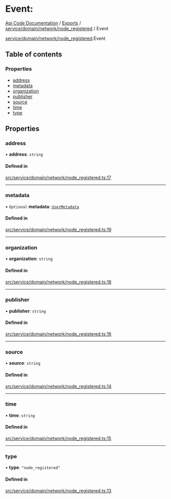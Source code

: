 # Event: 
 
[Api Code Documentation](../README.md) / [Exports](../modules.md) / [service/domain/network/node\_registered](../modules/service_domain_network_node_registered.md) / Event

[service/domain/network/node\_registered](../modules/service_domain_network_node_registered.md).Event

## Table of contents

### Properties

- [address](service_domain_network_node_registered.Event.md#address)
- [metadata](service_domain_network_node_registered.Event.md#metadata)
- [organization](service_domain_network_node_registered.Event.md#organization)
- [publisher](service_domain_network_node_registered.Event.md#publisher)
- [source](service_domain_network_node_registered.Event.md#source)
- [time](service_domain_network_node_registered.Event.md#time)
- [type](service_domain_network_node_registered.Event.md#type)

## Properties

### address

• **address**: `string`

#### Defined in

[src/service/domain/network/node_registered.ts:17](https://github.com/openkfw/TruBudget/blob/90402cb/api/src/service/domain/network/node_registered.ts#L17)

___

### metadata

• `Optional` **metadata**: [`UserMetadata`](../modules/service_domain_metadata.md#usermetadata)

#### Defined in

[src/service/domain/network/node_registered.ts:19](https://github.com/openkfw/TruBudget/blob/90402cb/api/src/service/domain/network/node_registered.ts#L19)

___

### organization

• **organization**: `string`

#### Defined in

[src/service/domain/network/node_registered.ts:18](https://github.com/openkfw/TruBudget/blob/90402cb/api/src/service/domain/network/node_registered.ts#L18)

___

### publisher

• **publisher**: `string`

#### Defined in

[src/service/domain/network/node_registered.ts:16](https://github.com/openkfw/TruBudget/blob/90402cb/api/src/service/domain/network/node_registered.ts#L16)

___

### source

• **source**: `string`

#### Defined in

[src/service/domain/network/node_registered.ts:14](https://github.com/openkfw/TruBudget/blob/90402cb/api/src/service/domain/network/node_registered.ts#L14)

___

### time

• **time**: `string`

#### Defined in

[src/service/domain/network/node_registered.ts:15](https://github.com/openkfw/TruBudget/blob/90402cb/api/src/service/domain/network/node_registered.ts#L15)

___

### type

• **type**: ``"node_registered"``

#### Defined in

[src/service/domain/network/node_registered.ts:13](https://github.com/openkfw/TruBudget/blob/90402cb/api/src/service/domain/network/node_registered.ts#L13)
